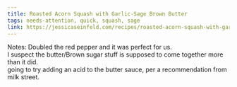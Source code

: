 ```yaml
---
title: Roasted Acorn Squash with Garlic-Sage Brown Butter
tags: needs-attention, quick, squash, sage
link: https://jessicaseinfeld.com/recipes/roasted-acorn-squash-with-garlic-sage-brown-butter
---
```

Notes: Doubled the red pepper and it was perfect for us.  
I suspect the butter/Brown sugar stuff is supposed to come together more than it did.  
going to try adding an acid to the butter sauce, per a recommendation from milk street.  

